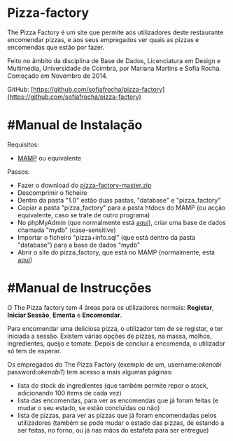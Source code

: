 Pizza-factory
=============

The Pizza Factory é um site que permite aos utilizadores deste restaurante encomendar pizzas, e aos seus empregados ver quais as pizzas e encomendas que estão por fazer.   
   
Feito no âmbito da disciplina de Base de Dados, Licenciatura em Design e Multimédia, Universidade de Coimbra, por Mariana Martins e Sofia Rocha.    
Começado em Novembro de 2014.
    
    
GitHub: [https://github.com/sofiafrocha/pizza-factory](https://github.com/sofiafrocha/pizza-factory)


#Manual de Instalação
=============

Requisitos:

 - [MAMP](http://www.mamp.info/en/downloads/) ou equivalente

Passos:

 - Fazer o download do [pizza-factory-master.zip](https://github.com/sofiafrocha/pizza-factory/archive/master.zip)   
 - Descomprimir o ficheiro   
 - Dentro da pasta "1.0" estão duas pastas, "database" e "pizza_factory"   
 - Copiar a pasta "pizza_factory" para a pasta htdocs do MAMP (ou acção equivalente, caso se trate de outro programa)   
 - No phpMyAdmin (que normalmente está [aqui](http://localhost:8888/MAMP/index.php?page=phpmyadmin&language=English)), criar uma base de dados chamada "mydb" (case-sensitive)   
 - Importar o ficheiro "pizza+info.sql" (que está dentro da pasta "database") para a base de dados "mydb"   
 - Abrir o site do pizza_factory, que está no MAMP (normalmente, está [aqui](http://localhost:8888/pizza_factory/))
     

#Manual de Instrucções
=============
O The Pizza factory tem 4 áreas para os utilizadores normais: **Registar**, **Iniciar Sessão**, **Ementa** e **Encomendar**.
   
Para encomendar uma deliciosa pizza, o utilizador tem de se registar, e ter iniciada a sessão.
Existem várias opções de pizzas, na massa, molhos, ingredientes, queijo e tomate. Depois de concluir a encomenda, o utilizador só tem de esperar.   
    
Os empregados do The Pizza Factory (exemplo de um, username:*okenobi* password:*okenobi1*) tem acesso a mais algumas páginas:

 - lista do stock de ingredientes (que também permite repor o stock, adicionando 100 items de cada vez)   
 - lista das encomendas, para ver as encomendas que já foram feitas (e mudar o seu estado, se estão concluídas ou não)   
 - lista de pizzas, para ver as pizzas que já foram encomendadas pelos utilizadores (também se pode mudar o estado das pizzas, de estando a ser feitas, no forno, ou já nas mãos do estafeta para ser entregue)
